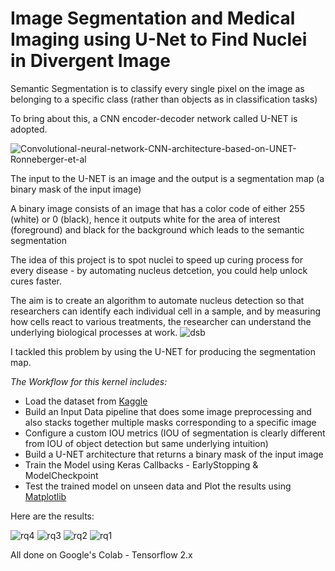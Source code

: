 # Image Segmentation and Medical Imaging using U-Net to Find Nuclei in Divergent Image

Semantic Segmentation is to classify every single pixel on the image as belonging to a specific class (rather than objects as in classification tasks)

To bring about this, a CNN encoder-decoder network called U-NET is adopted.

![Convolutional-neural-network-CNN-architecture-based-on-UNET-Ronneberger-et-al](https://user-images.githubusercontent.com/51057490/83078413-7a30f980-a071-11ea-8ed3-a14b17b16d0e.png)
                                                
The input to the U-NET is an image and the output is a segmentation map (a binary mask of the input image)

A binary image consists of an image that has a color code of either 255 (white) or 0 (black), hence it outputs white for the area of interest (foreground) and black for the background which leads to the semantic segmentation

The idea of this project is to spot nuclei to speed up curing process for every disease - by automating nucleus detcetion, you could help unlock cures faster. 

The aim is to create an algorithm to automate nucleus detection so that researchers can identify each individual cell in a sample, 
and by measuring how cells react to various treatments, the researcher can understand the underlying biological processes at work. 
![dsb](https://user-images.githubusercontent.com/51057490/83078426-81580780-a071-11ea-8340-8b50e34aa03a.jpg)

I tackled this problem by using the U-NET for producing the segmentation map.

*The Workflow for this kernel includes:*

- Load the dataset from [Kaggle](https://www.kaggle.com/c/data-science-bowl-2018/data)
- Build an Input Data pipeline that does some image preprocessing and also stacks together multiple masks corresponding to a specific image
- Configure a custom IOU metrics (IOU of segmentation is clearly different from IOU of object detection but same underlying intuition)
- Build a U-NET architecture that returns a binary mask of the input image
- Train the Model using Keras Callbacks - EarlyStopping & ModelCheckpoint
- Test the trained model on unseen data and Plot the results using [Matplotlib](https://matplotlib.org/)

Here are the results:


![rq4](https://user-images.githubusercontent.com/51057490/83079101-fb3cc080-a072-11ea-9f1e-b69c79d26d78.JPG)
![rq3](https://user-images.githubusercontent.com/51057490/83079105-fd9f1a80-a072-11ea-8b26-84e7f3a8302e.JPG)
![rq2](https://user-images.githubusercontent.com/51057490/83079113-042d9200-a073-11ea-89ed-39ce8ebb5406.JPG)
![rq1](https://user-images.githubusercontent.com/51057490/83079118-07288280-a073-11ea-9676-df8c24109efc.JPG)

All done on Google's Colab - Tensorflow 2.x
